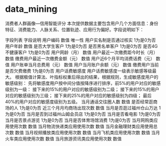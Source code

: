 # data_mining
消费者人群画像—信用智能评分
本次提供数据主要包含用户几个方面信息：身份特征、消费能力、人脉关系、位置轨迹、应用行为偏好。字段说明如下：

字段列表	字段说明
用户编码	数值 唯一性
用户实名制是否通过核实	1为是0为否
用户年龄	数值
是否大学生客户	1为是0为否
是否黑名单客户	1为是0为否
是否4G不健康客户	1为是0为否
用户网龄（月）	数值
用户最近一次缴费距今时长（月）	数值
缴费用户最近一次缴费金额（元）	数值
用户近6个月平均消费话费（元）	数值
用户账单当月总费用（元）	数值
用户当月账户余额（元）	数值
缴费用户当前是否欠费缴费	1为是0为否
用户话费敏感度	用户话费敏感度一级表示敏感等级最大。
根据极值计算法、叶指标权重后得出的结果，根据规则，生成敏感度用户的敏感级别：
先将敏感度用户按中间分值按降序进行排序，前5%的用户对应的敏感级别为一级：
接下来的15%的用户对应的敏感级别为二级；
接下来的15%的用户对应的敏感级别为三级；
接下来的25%的用户对应的敏感级别为四级；
最后40%的用户对应的敏感度级别为五级。
当月通话交往圈人数	数值
是否经常逛商场的人	1为是0为否
近三个月月均商场出现次数	数值
当月是否逛过福州仓山万达	1为是0为否
当月是否到过福州山姆会员店	1为是0为否
当月是否看电影	1为是0为否
当月是否景点游览	1为是0为否
当月是否体育场馆消费	1为是0为否
当月网购类应用使用次数	数值
当月物流快递类应用使用次数	数值
当月金融理财类应用使用总次数	数值
当月视频播放类应用使用次数	数值
当月飞机类应用使用次数	数值
当月火车类应用使用次数	数值
当月旅游资讯类应用使用次数	数值
